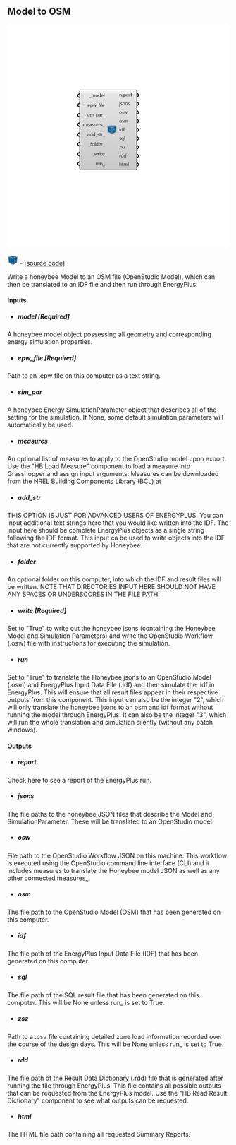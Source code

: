 ## Model to OSM

![](../../images/components/Model_to_OSM.png)

![](../../images/icons/Model_to_OSM.png) - [[source code]](https://github.com/ladybug-tools/honeybee-grasshopper-energy/blob/master/honeybee_grasshopper_energy/src//HB%20Model%20to%20OSM.py)


Write a honeybee Model to an OSM file (OpenStudio Model), which can then be translated to an IDF file and then run through EnergyPlus. 



#### Inputs
* ##### model [Required]
A honeybee model object possessing all geometry and corresponding energy simulation properties. 
* ##### epw_file [Required]
Path to an .epw file on this computer as a text string. 
* ##### sim_par 
A honeybee Energy SimulationParameter object that describes all of the setting for the simulation. If None, some default simulation parameters will automatically be used. 
* ##### measures 
An optional list of measures to apply to the OpenStudio model upon export. Use the "HB Load Measure" component to load a measure into Grasshopper and assign input arguments. Measures can be downloaded from the NREL Building Components Library (BCL) at 
* ##### add_str 
THIS OPTION IS JUST FOR ADVANCED USERS OF ENERGYPLUS. You can input additional text strings here that you would like written into the IDF.  The input here should be complete EnergyPlus objects as a single string following the IDF format. This input ca be used to write objects into the IDF that are not currently supported by Honeybee. 
* ##### folder 
An optional folder on this computer, into which the IDF and result files will be written.  NOTE THAT DIRECTORIES INPUT HERE SHOULD NOT HAVE ANY SPACES OR UNDERSCORES IN THE FILE PATH. 
* ##### write [Required]
Set to "True" to write out the honeybee jsons (containing the Honeybee Model and Simulation Parameters) and write the OpenStudio Workflow (.osw) file with instructions for executing the simulation. 
* ##### run 
Set to "True" to translate the Honeybee jsons to an OpenStudio Model (.osm) and EnergyPlus Input Data File (.idf) and then simulate the .idf in EnergyPlus. This will ensure that all result files appear in their respective outputs from this component. 
This input can also be the integer "2", which will only translate the honeybee jsons to an osm and idf format without running the model through EnergyPlus. 
It can also be the integer "3", which will run the whole translation and simulation silently (without any batch windows). 

#### Outputs
* ##### report
Check here to see a report of the EnergyPlus run. 
* ##### jsons
The file paths to the honeybee JSON files that describe the Model and SimulationParameter. These will be translated to an OpenStudio model. 
* ##### osw
File path to the OpenStudio Workflow JSON on this machine. This workflow is executed using the OpenStudio command line interface (CLI) and it includes measures to translate the Honeybee model JSON as well as any other connected measures_. 
* ##### osm
The file path to the OpenStudio Model (OSM) that has been generated on this computer. 
* ##### idf
The file path of the EnergyPlus Input Data File (IDF) that has been generated on this computer. 
* ##### sql
The file path of the SQL result file that has been generated on this computer. This will be None unless run_ is set to True. 
* ##### zsz
Path to a .csv file containing detailed zone load information recorded over the course of the design days. This will be None unless run_ is set to True. 
* ##### rdd
The file path of the Result Data Dictionary (.rdd) file that is generated after running the file through EnergyPlus.  This file contains all possible outputs that can be requested from the EnergyPlus model. Use the "HB Read Result Dictionary" component to see what outputs can be requested. 
* ##### html
The HTML file path containing all requested Summary Reports. 